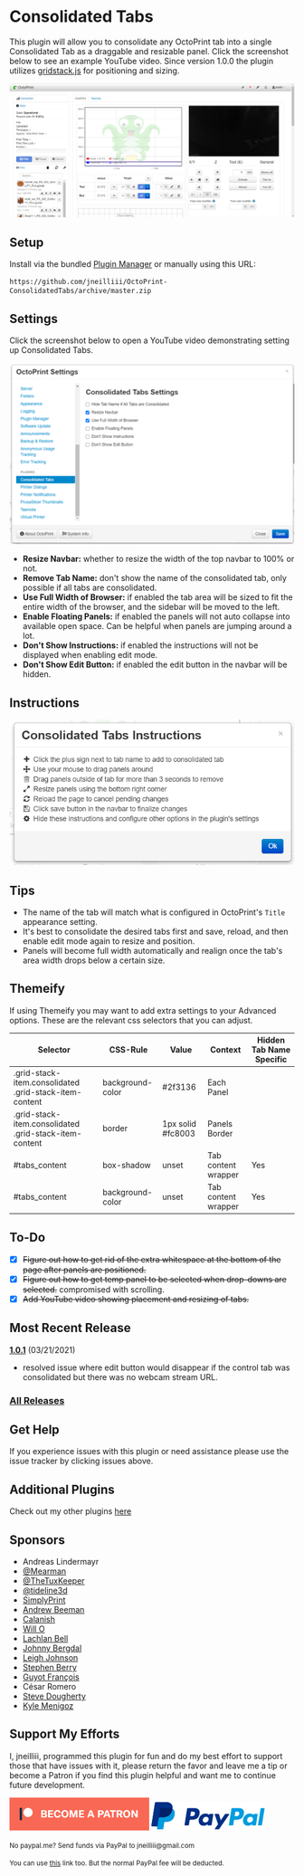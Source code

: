 # Consolidated Tabs

This plugin will allow you to consolidate any OctoPrint tab into a single Consolidated Tab as a draggable and resizable panel. Click the screenshot below to see an example YouTube video. Since version 1.0.0 the plugin utilizes [gridstack.js](https://gridstackjs.com/) for positioning and sizing.

[![screenshot tab](screenshot_tab.png)](https://youtu.be/1Qg6TIGGRB4)

## Setup

Install via the bundled [Plugin Manager](https://docs.octoprint.org/en/master/bundledplugins/pluginmanager.html)
or manually using this URL:

    https://github.com/jneilliii/OctoPrint-ConsolidatedTabs/archive/master.zip

## Settings

Click the screenshot below to open a YouTube video demonstrating setting up Consolidated Tabs.

[![screenshot settings](screenshot_settings.png)](https://youtu.be/BuJJV-giFNc)

- **Resize Navbar:** whether to resize the width of the top navbar to 100% or not.
- **Remove Tab Name:** don't show the name of the consolidated tab, only possible if all tabs are consolidated.
- **Use Full Width of Browser:** if enabled the tab area will be sized to fit the entire width of the browser, and the sidebar will be moved to the left.
- **Enable Floating Panels:** if enabled the panels will not auto collapse into available open space. Can be helpful when panels are jumping around a lot.
- **Don't Show Instructions:** if enabled the instructions will not be displayed when enabling edit mode.
- **Don't Show Edit Button:** if enabled the edit button in the navbar will be hidden.

## Instructions

![screenshot_instructions](screenshot_instructions.png)

## Tips

- The name of the tab will match what is configured in OctoPrint's `Title` appearance setting.
- It's best to consolidate the desired tabs first and save, reload, and then enable edit mode again to resize and position.
- Panels will become full width automatically and realign once the tab's area width drops below a certain size.

## Themeify

If using Themeify you may want to add extra settings to your Advanced options. These are the relevant css selectors that you can adjust.

| Selector                                               | CSS-Rule         | Value             | Context             | Hidden Tab Name Specific |
|--------------------------------------------------------|------------------|-------------------|---------------------|--------------------------|
| .grid-stack-item.consolidated .grid-stack-item-content | background-color | #2f3136           | Each Panel          |                          |
| .grid-stack-item.consolidated .grid-stack-item-content | border           | 1px solid #fc8003 | Panels Border       |                          |
| #tabs_content                                          | box-shadow       | unset             | Tab content wrapper | Yes                      |
| #tabs_content                                          | background-color | unset             | Tab content wrapper | Yes                      |

## To-Do
* [X] ~~Figure out how to get rid of the extra whitespace at the bottom of the page after panels are positioned.~~
* [X] ~~Figure out how to get temp panel to be selected when drop-downs are selected.~~ compromised with scrolling.
* [X] ~~Add YouTube video showing placement and resizing of tabs.~~

## Most Recent Release

**[1.0.1](https://github.com/jneilliii/OctoPrint-ConsolidatedTabs/releases/tag/1.0.1)** (03/21/2021)

* resolved issue where edit button would disappear if the control tab was consolidated but there was no webcam stream URL.

### [All Releases](https://github.com/jneilliii/OctoPrint-ConsolidatedTabs/releases)

## Get Help

If you experience issues with this plugin or need assistance please use the issue tracker by clicking issues above.

## Additional Plugins

Check out my other plugins [here](https://plugins.octoprint.org/by_author/#jneilliii)

## Sponsors
- Andreas Lindermayr
- [@Mearman](https://github.com/Mearman)
- [@TheTuxKeeper](https://github.com/thetuxkeeper)
- [@tideline3d](https://github.com/tideline3d/)
- [SimplyPrint](https://simplyprint.dk/)
- [Andrew Beeman](https://github.com/Kiendeleo)
- [Calanish](https://github.com/calanish)
- [Will O](https://github.com/4wrxb)
- [Lachlan Bell](https://lachy.io/)
- [Johnny Bergdal](https://github.com/bergdahl)
- [Leigh Johnson](https://github.com/leigh-johnson)
- [Stephen Berry](https://github.com/berrystephenw)
- [Guyot François](https://github.com/iFrostizz)
- César Romero
- [Steve Dougherty](https://github.com/Thynix)
- [Kyle Menigoz](https://menigoz.me)
## Support My Efforts
I, jneilliii, programmed this plugin for fun and do my best effort to support those that have issues with it, please return the favor and leave me a tip or become a Patron if you find this plugin helpful and want me to continue future development.

[![Patreon](patreon-with-text-new.png)](https://www.patreon.com/jneilliii) [![paypal](paypal-with-text.png)](https://paypal.me/jneilliii)

<small>No paypal.me? Send funds via PayPal to jneilliii&#64;gmail&#46;com

You can use [this](https://www.paypal.com/cgi-bin/webscr?cmd=_xclick&business=jneilliii@gmail.com) link too. But the normal PayPal fee will be deducted.
</small>
